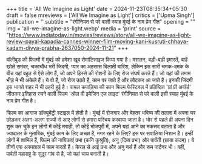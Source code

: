 +++
title = 'All We Imagine as Light'
date = 2024-11-23T08:35:34+05:30
draft = false
mreviews = ['All We Imagine as Light']
critics = ['Upma Singh']
publication = ''
subtitle = "रंगीनियत से परे वाली स्याह मुंबई के नाम प्रेम गीत"
opening = ""
img = 'all-we-imagine-as-light.webp'
media = 'print'
source = "https://www.indiatoday.in/movies/reviews/story/all-we-imagine-as-light-review-payal-kapadia-cannes-winner-film-moving-kani-kusruti-chhaya-kadam-divya-prabha-2637050-2024-11-21"
+++

बॉलीवुड की फिल्मों में मुंबई को हमेशा खूब रोमांटिसाइज किया गया है। मसलन, बड़ी-बड़ी इमारतें, बाहें खोले समंदर, चकाचौंध भरी जिंदगी, प्यार का अहसास दिलाती बारिश, लेकिन इस सारी चमक-दमक के बीच यहां बहुत से ऐसे लोग हैं, जो अपने हिस्से की रोशनी के लिए रोज संघर्ष करते हैं। जो यहां की तमाम भीड़ में भी अकेले हैं। ये वो हैं, जो रोज उठते हैं, काम पर जाते हैं और लौटकर आ जाते हैं। इनकी जिंदगी इस भागते शहर में भी ठहरी हुई है। पायल कपाड़िया की कान फिल्म फेस्टिवल में प्रतिष्ठित 'ग्रां प्री अवॉर्ड' जीतकर इतिहास रचने वाली फिल्म 'ऑल वी इमेजिन एज लाइट' रंगीनियत से परे वाली इसी स्याह मुंबई के नाम प्रेम गीत है।

फिल्म का आगाज डॉक्यूमेंट्री स्टाइल में होती है। मुंबई में रोजगार और बेहतर भविष्य की तलाश में अपना घर छोड़कर अलग-अलग राज्यों से आए लोगों से हमारा परिचय करवाया जाता है। भोर से पहले ही अपना दिन शुरू कर चुके इन लोगों में कोई मराठी, तो कोई भोजपुरी में, अपने यहां आने का मकसद बताता है और ज्यादातर के मुताबिक, मुंबई काम के लिए अच्छा है, मगर रहने के लिए? इस पर सवालिया निशान है। इन्हीं लोगों में शामिल हैं, फिल्म की नायिकाएं प्रभा (कनि कुश्रुति), अनु (दिव्य प्रभा) और पार्वती (छाया कदम)। ये तीनों एक अस्पताल में काम करती हैं। केरल से आई प्रभा और अनु नर्स हैं और रूम पार्टनर भी। वहीं, पार्वती महाराष्ट्र के सुदूर गांव से है, जो यहां चाय बनाती है।

